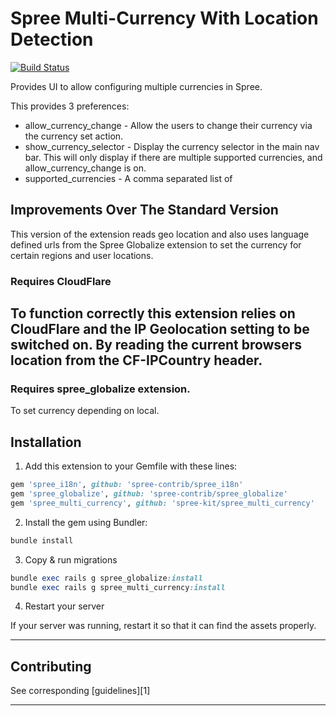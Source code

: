 # Spree Multi-Currency With Location Detection

[![Build Status](https://travis-ci.org/MatthewKennedy/spree_multi_currency.svg?branch=master)](https://travis-ci.org/MatthewKennedy/spree_multi_currency)

Provides UI to allow configuring multiple currencies in Spree.

This provides 3 preferences:

* allow_currency_change - Allow the users to change their currency via the currency set action.
* show_currency_selector - Display the currency selector in the main nav bar.  This will only display if there are multiple supported currencies, and allow_currency_change is on.
* supported_currencies - A comma separated list of


## Improvements Over The Standard Version
This version of the extension reads geo location and also uses language defined urls from the Spree Globalize extension to set the currency for certain regions and user locations.

### Requires CloudFlare

To function correctly this extension relies on CloudFlare and the IP Geolocation setting to be switched on. By reading the current browsers location from the CF-IPCountry header.
---

### Requires spree_globalize extension.
To set currency depending on local.

## Installation

1. Add this extension to your Gemfile with these lines:

  ```ruby
  gem 'spree_i18n', github: 'spree-contrib/spree_i18n'
  gem 'spree_globalize', github: 'spree-contrib/spree_globalize'
  gem 'spree_multi_currency', github: 'spree-kit/spree_multi_currency'
  ```

2. Install the gem using Bundler:
  ```ruby
  bundle install
  ```

3. Copy & run migrations
  ```ruby
  bundle exec rails g spree_globalize:install
  bundle exec rails g spree_multi_currency:install
  ```

4. Restart your server

  If your server was running, restart it so that it can find the assets properly.

---

## Contributing

See corresponding [guidelines][1]

---

